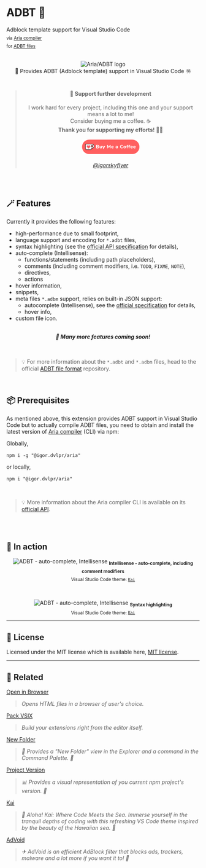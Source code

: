 # ADBT 🦄

Adblock template support for Visual Studio Code
<br>
<sub>via <a href="https://github.com/igorskyflyer/npm-adblock-aria-compiler">Aria compiler</a></sub>
<br>
<sub>for <a href="https://github.com/igorskyflyer/file-format-adbt">ADBT files</a></sub>

<br>

<div align="center">
	<img src="https://raw.githubusercontent.com/igorskyflyer/vscode-adbt/main/icons/adbt.png" alt="Aria/ADBT logo">
	<br>
📜 Provides ADBT (Adblock template) support in Visual Studio Code 🪅
</div>

<br>

<div align="center">
	<blockquote>
		<h4>💖 Support further development</h4>
		<span>I work hard for every project, including this one and your support means a lot to me!
		<br>
		Consider buying me a coffee. ☕
		<br>
		<strong>Thank you for supporting my efforts! 🙏😊</strong></span>
		<br>
		<br>
		<a href="https://ko-fi.com/igorskyflyer" target="_blank"><img src="https://raw.githubusercontent.com/igorskyflyer/igorskyflyer/main/assets/ko-fi.png" alt="Donate to igorskyflyer" width="150"></a>
		<br>
		<br>
		<a href="https://github.com/igorskyflyer"><em>@igorskyflyer</em></a>
	</blockquote>
</div>

<br>
<br>

## 🪄 Features

Currently it provides the following features:

- high-performance due to small footprint,
- language support and encoding for `*.adbt` files,
- syntax highlighting (see the [official API specification](https://github.com/igorskyflyer/file-format-adbt/releases/latest) for details),
- auto-complete (Intellisense):
  - functions/statements (including path placeholders),
  - comments (including comment modifiers, i.e. `TODO`, `FIXME`, `NOTE`),
  - directives,
  - actions
- hover information,
- snippets,
- meta files `*.adbm` support, relies on built-in JSON support:
  - autocomplete (Intellisense), see the [official specification](https://github.com/igorskyflyer/file-format-adbt/releases/latest) for details,
  - hover info,
- custom file icon.

<br>

<div align="center"><em><strong>🎉 Many more features coming soon!</strong></em></div>

<br>
<br>

> 💡 For more information about the `*.adbt` and `*.adbm` files, head to the official [ADBT file format](https://github.com/igorskyflyer/file-format-adbt/) repository.

<br>

## 📦 Prerequisites

As mentioned above, this extension provides ADBT support in Visual Studio Code but to actually compile ADBT files, you need to obtain and install the latest version of [Aria compiler](https://www.npmjs.com/package/@igor.dvlpr/aria) (CLI) via npm:

Globally,

```shell
npm i -g "@igor.dvlpr/aria"
```

or locally,

```shell
npm i "@igor.dvlpr/aria"
```

<br>

> 💡 More information about the Aria compiler CLI is available on its [official API](https://github.com/igorskyflyer/npm-adblock-aria-compiler/tree/main#readme).

<br>
<br>

## 🔫 In action

<p align="center">
	<img src="https://raw.githubusercontent.com/igorskyflyer/vscode-adbt/main/assets/screenshots/intellisense.png" alt="ADBT - auto-complete, Intellisense">
	<sub><strong>Intellisense - auto-complete, including comment modifiers</strong></sub>
	<br>
	<sub>Visual Studio Code theme: <a href="https://github.com/igorskyflyer/vscode-theme-kai"><code>Kai</code></a></sub>
</p>

<br>

<p align="center">
<img src="https://raw.githubusercontent.com/igorskyflyer/vscode-adbt/main/assets/screenshots/syntax.png" alt="ADBT - auto-complete, Intellisense">
	<sub><strong>Syntax highlighting</strong></sub>
	<br>
	<sub>Visual Studio Code theme: <a href="https://github.com/igorskyflyer/vscode-theme-kai"><code>Kai</code></a></sub>
</p>

---

## 🪪 License

Licensed under the MIT license which is available here, [MIT license](https://github.com/igorskyflyer/vscode-adbt/blob/main/LICENSE).

---

## 🧬 Related

[Open in Browser](https://marketplace.visualstudio.com/items?itemName=igordvlpr.open-in-browser)

> _Opens HTML files in a browser of user's choice._

[Pack VSIX](https://marketplace.visualstudio.com/items?itemName=igordvlpr.pack-vsix)

> _Build your extensions right from the editor itself._

[New Folder](https://marketplace.visualstudio.com/items?itemName=igordvlpr.new-folder)

> _📂 Provides a "New Folder" view in the Explorer and a command in the Command Palette. 🤟_

[Project Version](https://marketplace.visualstudio.com/items?itemName=igordvlpr.project-version)

> _📊 Provides a visual representation of you current npm project's version. 💪_

[Kai](https://marketplace.visualstudio.com/items?itemName=igordvlpr.kai-theme)

> _🌊 Aloha! Kai: Where Code Meets the Sea. Immerse yourself in the tranquil depths of coding with this refreshing VS Code theme inspired by the beauty of the Hawaiian sea. 🦞_

[AdVoid](https://github.com/igorskyflyer/ad-void)

> _✈ AdVoid is an efficient AdBlock filter that blocks ads, trackers, malware and a lot more if you want it to! 👾_
